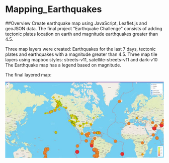 # Mapping_Earthquakes

##Overview
Create earthquake map using JavaScript, Leaflet.js and geoJSON data. The final project "Earthquake Challenge" consists of adding tectonic plates location on earth and magnitude earthquakes greater than 4.5. 

Three map layers were created: Earthquakes for the last 7 days, tectonic plates and earthquakes with a magnitude greater than 4.5. 
Three map tile layers using mapbox styles: streets-v11, satellite-streets-v11 and dark-v10
The Earthquake map has a legend based on magnitude. 

The final layered map:

 ![Alt text]( https://github.com/Jimena-QM/Mapping_Earthquakes/blob/main/images/ChallengeMap.jpg "Final Map")
